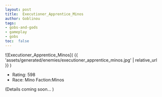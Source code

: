 ```yaml
---
layout: post
title:  Executioner_Apprentice_Minos
author: Goblinou
tags:
- gobs-and-gods
- gameplay
- gobs
toc:  false
---
```


![Executioner_Apprentice_Minos]( {{ 'assets/generated/enemies/executioner_apprentice_minos.jpg' | relative_url }} )
- Rating: 598
- Race: Mino  Faction:Minos

(Details coming soon... )
